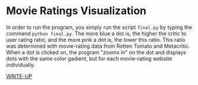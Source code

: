 # Movie Ratings Visualization
In order to run the program, you simply run the script `final.py` by typing the command `python final.py`. The more blue a dot is, the higher the critic to user rating ratio, and the more pink a dot is, the lower this ratio. This ratio was determined with movie-rating data from Rotten Tomato and Metacritic. When a dot is clicked on, the program "zooms in" on the dot and displays dots with the same color gadient, but for each movie-rating website individually.

[WRITE-UP](WriteUp.md)
